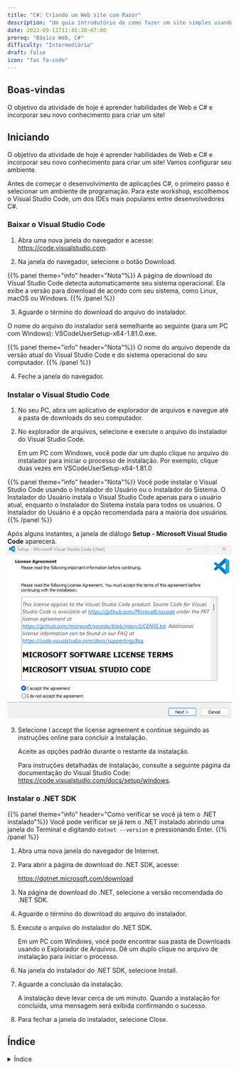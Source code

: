 ```yaml
---
title: "C#: Criando um Web site com Razor"
description: "Um guia introdutório de como fazer um site simples usando using C#/Razor"
date: 2023-09-11T11:45:38-07:00
prereq: "Básico Web, C#"
difficulty: "Intermediário"
draft: false
icon: "fas fa-code"
---
```


## Boas-vindas

O objetivo da atividade de hoje é aprender habilidades de Web e C# e incorporar seu novo conhecimento para criar um site!

## Iniciando

O objetivo da atividade de hoje é aprender habilidades de Web e C# e incorporar seu novo conhecimento para criar um site! Vamos configurar seu ambiente.

Antes de começar o desenvolvimento de aplicações C#, o primeiro passo é selecionar um ambiente de programação. Para este workshop, escolhemos o Visual Studio Code, um dos IDEs mais populares entre desenvolvedores C#.

### Baixar o Visual Studio Code
1. Abra uma nova janela do navegador e acesse: <a href="https://code.visualstudio.com" target="_blank">https://code.visualstudio.com</a>.

2. Na janela do navegador, selecione o botão Download.

{{% panel theme="info" header="Nota"%}}
A página de download do Visual Studio Code detecta automaticamente seu sistema operacional. Ela exibe a versão para download de acordo com seu sistema, como Linux, macOS ou Windows.
{{% /panel %}}

3. Aguarde o término do download do arquivo do instalador.

O nome do arquivo do instalador será semelhante ao seguinte (para um PC com Windows): VSCodeUserSetup-x64-1.81.0.exe.

{{% panel theme="info" header="Nota"%}}
O nome do arquivo depende da versão atual do Visual Studio Code e do sistema operacional do seu computador.
{{% /panel %}}

4. Feche a janela do navegador.

### Instalar o Visual Studio Code
1. No seu PC, abra um aplicativo de explorador de arquivos e navegue até a pasta de downloads do seu computador.

2. No explorador de arquivos, selecione e execute o arquivo do instalador do Visual Studio Code.

    Em um PC com Windows, você pode dar um duplo clique no arquivo do instalador para iniciar o processo de instalação. Por exemplo, clique duas vezes em VSCodeUserSetup-x64-1.81.0

{{% panel theme="info" header="Nota"%}}
Você pode instalar o Visual Studio Code usando o Instalador do Usuário ou o Instalador do Sistema. O Instalador do Usuário instala o Visual Studio Code apenas para o usuário atual, enquanto o Instalador do Sistema instala para todos os usuários. O Instalador do Usuário é a opção recomendada para a maioria dos usuários.
{{% /panel %}}

Após alguns instantes, a janela de diálogo **Setup - Microsoft Visual Studio Code** aparecerá.
<img src="media/vscodeInstaller.png" alt="Captura de tela mostrando o Instalador do Visual Studio Code" />

3. Selecione I accept the license agreement e continue seguindo as instruções online para concluir a instalação.

    Aceite as opções padrão durante o restante da instalação.

    Para instruções detalhadas de instalação, consulte a seguinte página da documentação do Visual Studio Code: <a href="https://code.visualstudio.com/docs/setup/windows" target="_blank">https://code.visualstudio.com/docs/setup/windows</a>.

### Instalar o .NET SDK

{{% panel theme="info" header="Como verificar se você já tem o .NET instalado"%}}
Você pode verificar se já tem o .NET instalado abrindo uma janela do Terminal e digitando <code>dotnet --version</code> e pressionando Enter.
{{% /panel %}}

1. Abra uma nova janela do navegador de Internet.

2. Para abrir a página de download do .NET SDK, acesse:

    <a href="https://dotnet.microsoft.com/download" target="_blank">https://dotnet.microsoft.com/download</a>

3. Na página de download do .NET, selecione a versão recomendada do .NET SDK.

4. Aguarde o término do download do arquivo do instalador.

5. Execute o arquivo do instalador do .NET SDK.

    Em um PC com Windows, você pode encontrar sua pasta de Downloads usando o Explorador de Arquivos. Dê um duplo clique no arquivo de instalação para iniciar o processo.

6. Na janela do instalador do .NET SDK, selecione Install.

7. Aguarde a conclusão da instalação.

    A instalação deve levar cerca de um minuto. Quando a instalação for concluída, uma mensagem será exibida confirmando o sucesso.

8. Para fechar a janela do instalador, selecione Close.


## Índice

<details close>
<summary>Índice</summary>
{{% children /%}}
</details>